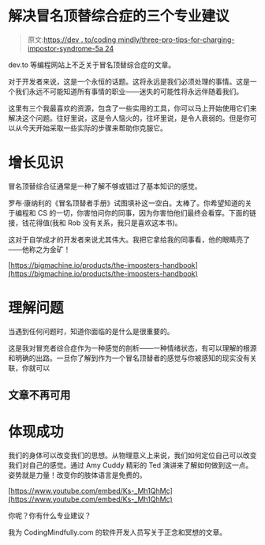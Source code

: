 # 解决冒名顶替综合症的三个专业建议

> 原文:[https://dev . to/coding mindly/three-pro-tips-for-charging-impostor-syndrome-5a 24](https://dev.to/codingmindfully/three-pro-tips-for-tackling-impostor-syndrome-5a24)

dev.to 等编程网站上不乏关于冒名顶替综合症的文章。

对于开发者来说，这是一个永恒的话题。这将永远是我们必须处理的事情。这是一个我们永远不可能知道所有事情的职业——迷失的可能性将永远伴随着我们。

这里有三个我最喜欢的资源，包含了一些实用的工具，你可以马上开始使用它们来解决这个问题。往好里说，这是令人恼火的，往坏里说，是令人衰弱的。但是你可以从今天开始采取一些实际的步骤来帮助你克服它。

# [](#increase-your-knowledge)增长见识

冒名顶替综合征通常是一种了解不够或错过了基本知识的感觉。

罗布·康纳利的《冒名顶替者手册》试图填补这一空白。太棒了。你希望知道的关于编程和 CS 的一切，你害怕问你的同事，因为你害怕他们最终会看穿。下面的链接，钱花得值(我和 Rob 没有关系，我只是喜欢这本书)。

这对于自学成才的开发者来说尤其伟大。我把它拿给我的同事看，他的眼睛亮了——他称之为金矿！

[https://bigmachine.io/products/the-imposters-handbook](https://bigmachine.io/products/the-imposters-handbook)

# [](#understand-the-problem)理解问题

当遇到任何问题时，知道你面临的是什么是很重要的。

这是我对冒充者综合症作为一种感觉的剖析——一种情绪状态，有可以理解的根源和明确的出路。一旦你了解到作为一个冒名顶替者的感觉与你被感知的现实没有关联，你就可以

## 文章不再可用

# [](#embody-success)体现成功

我们的身体可以改变我们的思想。从物理意义上来说，我们如何定位自己可以改变我们对自己的感觉。通过 Amy Cuddy 精彩的 Ted 演讲来了解如何做到这一点。姿势就是力量！改变你的肢体语言是免费的。

[https://www.youtube.com/embed/Ks-_Mh1QhMc](https://www.youtube.com/embed/Ks-_Mh1QhMc)

你呢？你有什么专业建议？

我为 CodingMindfully.com 的软件开发人员写关于正念和冥想的文章。